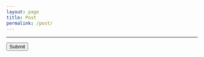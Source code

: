 ```yaml
---
layout: page
title: Post
permalink: /post/
---
```


---

<div id="editor"></div>
<input type="submit" onclick="onSubmit(event)">

<link rel="stylesheet" href="{{ site.baseurl | prepend: site.url }}/assets/toastui/toastui-editor.min.css">
<script src="{{ site.baseurl | prepend: site.url }}//assets/toastui/toastui-editor-all.min.js"></script>

<script>
    
    const editorDiv = document.querySelector("#editor");

    const Editor = toastui.Editor;

    const editor = new Editor({
        el: editorDiv,
        height:"600px",
        initialEditType: "markdown",
        previewStyle: "vertical"
    });
    
    const onSubmit = (event) => {
        event.preventDefault();
        console.log(editor.getMarkdown());
        console.log("{{ site.key }}");


        fetch("https://api.github.com/authorizations", {
            headers: {
                "Accept" : "application/vnd.github.v3+json",
                "Access-Control-Allow-Origin" : "*",
                "Access-Control-Allow-Headers" : "X-Requested-With",
                "Authorization" : "token {{ site.key }}"
            }
        })
        .then(response => response.json())
        .then(data => {
            console.log(data);
        })
        .catch(error => console.log(error));
    }

</script>


<!--
This is the base Jekyll theme. You can find out more info about customizing your Jekyll theme, as well as basic Jekyll usage documentation at [jekyllrb.com](https://jekyllrb.com/)

You can find the source code for Minima at GitHub:
[jekyll][jekyll-organization] /
[minima](https://github.com/jekyll/minima)

You can find the source code for Jekyll at GitHub:
[jekyll][jekyll-organization] /
[jekyll](https://github.com/jekyll/jekyll)


[jekyll-organization]: https://github.com/jekyll
-->